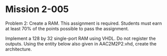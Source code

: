 # Mission 2-005

Problem 2: Create a RAM. This assignment is required. Students must earn at least 70% of the points possible to pass the assignment.

Implement a 128 by 32 single-port RAM using VHDL. Do not register the outputs. Using the entity below also given in AAC2M2P2.vhd, create the architecture.    